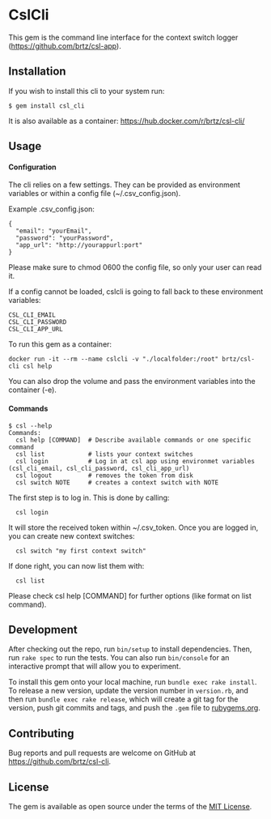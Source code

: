 # CslCli

This gem is the command line interface for the context switch logger (https://github.com/brtz/csl-app).

## Installation

If you wish to install this cli to your system run:

    $ gem install csl_cli

It is also available as a container: https://hub.docker.com/r/brtz/csl-cli/

## Usage

#### Configuration

The cli relies on a few settings. They can be provided as environment variables
or within a config file (~/.csv_config.json).

Example .csv_config.json:

    {
      "email": "yourEmail",
      "password": "yourPassword",
      "app_url": "http://yourappurl:port"
    }

Please make sure to chmod 0600 the config file, so only your user can read it.

If a config cannot be loaded, cslcli is going to fall back to these environment variables:

    CSL_CLI_EMAIL
    CSL_CLI_PASSWORD
    CSL_CLI_APP_URL

To run this gem as a container:

    docker run -it --rm --name cslcli -v "./localfolder:/root" brtz/csl-cli csl help

You can also drop the volume and pass the environment variables into the container (-e).

#### Commands

    $ csl --help
    Commands:
      csl help [COMMAND]  # Describe available commands or one specific command
      csl list            # lists your context switches
      csl login           # Log in at csl app using environmet variables (csl_cli_email, csl_cli_password, csl_cli_app_url)
      csl logout          # removes the token from disk
      csl switch NOTE     # creates a context switch with NOTE

The first step is to log in. This is done by calling:

      csl login

It will store the received token within ~/.csv_token. Once you are logged in, you can
create new context switches:

      csl switch "my first context switch"

If done right, you can now list them with:

      csl list

Please check csl help [COMMAND] for further options (like format on list command).


## Development

After checking out the repo, run `bin/setup` to install dependencies. Then, run `rake spec` to run the tests. You can also run `bin/console` for an interactive prompt that will allow you to experiment.

To install this gem onto your local machine, run `bundle exec rake install`. To release a new version, update the version number in `version.rb`, and then run `bundle exec rake release`, which will create a git tag for the version, push git commits and tags, and push the `.gem` file to [rubygems.org](https://rubygems.org).

## Contributing

Bug reports and pull requests are welcome on GitHub at https://github.com/brtz/csl-cli.


## License

The gem is available as open source under the terms of the [MIT License](http://opensource.org/licenses/MIT).
